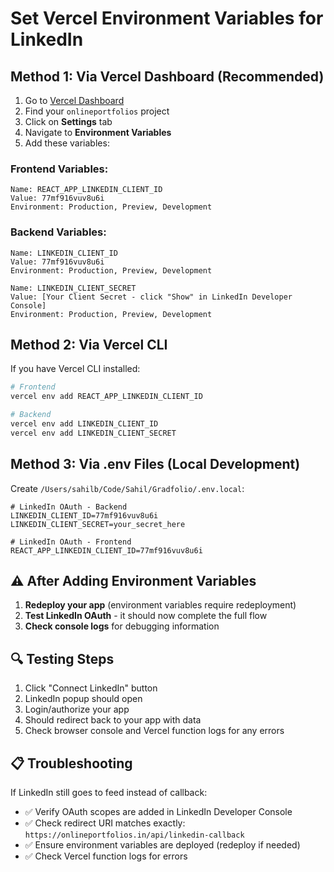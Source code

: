 # Set Vercel Environment Variables for LinkedIn

## Method 1: Via Vercel Dashboard (Recommended)

1. Go to [Vercel Dashboard](https://vercel.com/dashboard)
2. Find your `onlineportfolios` project
3. Click on **Settings** tab
4. Navigate to **Environment Variables**
5. Add these variables:

### Frontend Variables:
```
Name: REACT_APP_LINKEDIN_CLIENT_ID
Value: 77mf916vuv8u6i
Environment: Production, Preview, Development
```

### Backend Variables:
```
Name: LINKEDIN_CLIENT_ID  
Value: 77mf916vuv8u6i
Environment: Production, Preview, Development
```

```
Name: LINKEDIN_CLIENT_SECRET
Value: [Your Client Secret - click "Show" in LinkedIn Developer Console]
Environment: Production, Preview, Development
```

## Method 2: Via Vercel CLI

If you have Vercel CLI installed:

```bash
# Frontend
vercel env add REACT_APP_LINKEDIN_CLIENT_ID

# Backend  
vercel env add LINKEDIN_CLIENT_ID
vercel env add LINKEDIN_CLIENT_SECRET
```

## Method 3: Via .env Files (Local Development)

Create `/Users/sahilb/Code/Sahil/Gradfolio/.env.local`:
```env
# LinkedIn OAuth - Backend
LINKEDIN_CLIENT_ID=77mf916vuv8u6i
LINKEDIN_CLIENT_SECRET=your_secret_here

# LinkedIn OAuth - Frontend  
REACT_APP_LINKEDIN_CLIENT_ID=77mf916vuv8u6i
```

## ⚠️ After Adding Environment Variables

1. **Redeploy your app** (environment variables require redeployment)
2. **Test LinkedIn OAuth** - it should now complete the full flow
3. **Check console logs** for debugging information

## 🔍 Testing Steps

1. Click "Connect LinkedIn" button
2. LinkedIn popup should open
3. Login/authorize your app
4. Should redirect back to your app with data
5. Check browser console and Vercel function logs for any errors

## 📋 Troubleshooting

If LinkedIn still goes to feed instead of callback:
- ✅ Verify OAuth scopes are added in LinkedIn Developer Console
- ✅ Check redirect URI matches exactly: `https://onlineportfolios.in/api/linkedin-callback`
- ✅ Ensure environment variables are deployed (redeploy if needed)
- ✅ Check Vercel function logs for errors